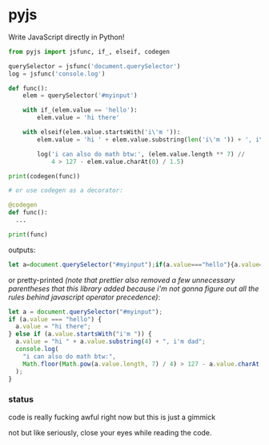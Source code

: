# pyjs

Write JavaScript directly in Python!

```py
from pyjs import jsfunc, if_, elseif, codegen

querySelector = jsfunc('document.querySelector')
log = jsfunc('console.log')

def func():
    elem = querySelector('#myinput')

    with if_(elem.value == 'hello'):
        elem.value = 'hi there'

    with elseif(elem.value.startsWith('i\'m ')):
        elem.value = 'hi ' + elem.value.substring(len('i\'m ')) + ', i\'m dad'

        log('i can also do math btw:', (elem.value.length ** 7) //
            4 > 127 - elem.value.charAt(0) / 1.5)

print(codegen(func))

# or use codegen as a decorator:

@codegen
def func():
  ...

print(func)
```

outputs:

<!--prettier-ignore-->
```js
let a=document.querySelector("#myinput");if(a.value==="hello"){a.value="hi there";}else if(a.value.startsWith("i'm ")){a.value="hi "+a.value.substring(4)+", i'm dad";console.log("i can also do math btw:",Math.floor(Math.pow(a.value.length,7)/4)>(127-(a.value.charAt(0)/1.5)));}
```

or pretty-printed _(note that prettier also removed a few unnecessary parentheses that this library added because i'm not gonna figure out all the rules behind javascript operator precedence)_:

```js
let a = document.querySelector("#myinput");
if (a.value === "hello") {
  a.value = "hi there";
} else if (a.value.startsWith("i'm ")) {
  a.value = "hi " + a.value.substring(4) + ", i'm dad";
  console.log(
    "i can also do math btw:",
    Math.floor(Math.pow(a.value.length, 7) / 4) > 127 - a.value.charAt(0) / 1.5
  );
}
```

### status

code is really fucking awful right now but this is just a gimmick

not but like seriously, close your eyes while reading the code.
